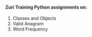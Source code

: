 #### Zuri Training Python assignments on:
1. Classes and Objects
2. Valid Anagram
3. Word Frequency
